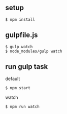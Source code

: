 ## setup

```
$ npm install
```

## gulpfile.js

```
$ gulp watch
$ node_modules/gulp watch
```

## run gulp task

default
```
$ npm start
```

watch
```
$ npm run watch
```
